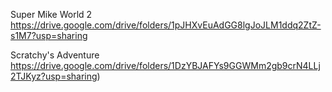 

Super Mike World 2
https://drive.google.com/drive/folders/1pJHXvEuAdGG8lgJoJLM1ddq2ZtZ-s1M7?usp=sharing

Scratchy's Adventure
https://drive.google.com/drive/folders/1DzYBJAFYs9GGWMm2gb9crN4LLj2TJKyz?usp=sharing)
